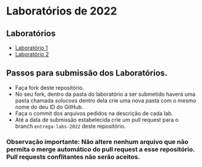 # Laboratórios de 2022

## Laboratórios

* [Laboratório 1](01-architectures/)
* [Laboratório 2](02-design/)

## Passos para submissão dos Laboratórios.

 * Faça fork deste repositório.
 * No seu fork, dentro da pasta do laboratório a ser submetido haverá uma pasta chamada _solucoes_ dentro dela crie uma nova pasta com o mesmo nome do deu ID do GitHub.
 * Faça o commit dos arquivos pedidos na descrição de cada lab.
 * Até a data de submissão estabelecida crie um pull request para o branch `entrega-labs-2022` deste repositório.

### Observação importante: Não altere nenhum arquivo que não permita o merge automático do pull request a esse repositório. Pull requests conflitantes não serão aceitos.
